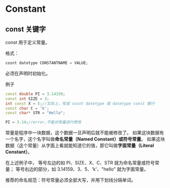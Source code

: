 # Constant

## const 关键字

const 用于定义常量。

格式：

~~~C++
cosnt datetype CONSTANTNAME = VALUE;
~~~

必须在声明时初始化。

例子

~~~C++
const double PI = 3.14159;
const int SIZE = 3;
int const X = 5;//实际上，写成 cosnt datetype 或 datetype const 都行
const char C = 'k';
const char* STR = "Hello";

PI = 3.14;//error,不能对常量进行修改
~~~

常量是程序中一块数据，这个数据一旦声明后就不能被修改了。
如果这块数据有一个名字，这个名字叫做**命名常量（Named Constant）**或**符号常量**。
如果这块数据（这个常量）从字面上看就能知道它的值，那它叫做**字面常量（Literal Constant）**。

在上述例子中，
等号左边的如 PI、SIZE、X、C、STR 就为命名常量或符号常量；
等号右边的部分，如 3.14159、3、5、'k'、"hello" 就为字面常量。

推荐的命名规范：符号常量必须全部大写，并用下划线分隔单词。